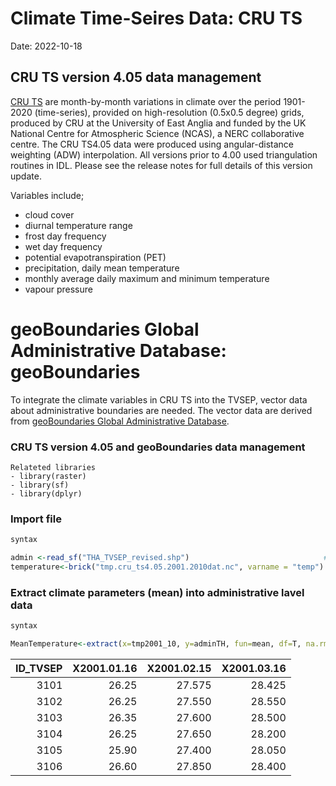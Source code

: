 # Climate Time-Seires Data: CRU TS 
Date: 2022-10-18



## CRU TS version 4.05 data management

[CRU TS](https://crudata.uea.ac.uk/cru/data/hrg/cru_ts_4.05/) are month-by-month variations in climate over the period 1901-2020 (time-series), provided on high-resolution (0.5x0.5 degree) grids, produced by CRU at the University of East Anglia and funded by the UK National Centre for Atmospheric Science (NCAS), a NERC collaborative centre. The CRU TS4.05 data were produced using angular-distance weighting (ADW) interpolation. All versions prior to 4.00 used triangulation routines in IDL. Please see the release notes for full details of this version update.

Variables include;
- cloud cover
- diurnal temperature range
- frost day frequency 
- wet day frequency
- potential evapotranspiration (PET)
- precipitation, daily mean temperature
- monthly average daily maximum and minimum temperature
- vapour pressure 

# geoBoundaries Global Administrative Database: geoBoundaries 

To integrate the climate variables in CRU TS into the TVSEP, vector data about administrative boundaries are needed. The vector data are derived from [geoBoundaries Global Administrative Database](http://www.geoboundaries.org).


### CRU TS version 4.05 and geoBoundaries data management
```
Relateted libraries
- library(raster)
- library(sf)
- library(dplyr)
```


### Import file
``` r 
syntax

admin <-read_sf("THA_TVSEP_revised.shp")                              # import shapefile (vector data)
temperature<-brick("tmp.cru_ts4.05.2001.2010dat.nc", varname = "temp") # create multi-layer raster object of time-series climate data in netCDF (.nc) format
```

### Extract climate parameters (mean) into administrative lavel data

``` r 
syntax

MeanTemperature<-extract(x=tmp2001_10, y=adminTH, fun=mean, df=T, na.rm = T)  # extract values (mean, max, min, etc.) from a raster object at the locations of spatial vector data.
```

| ID_TVSEP| X2001.01.16| X2001.02.15| X2001.03.16|
|--------:|-----------:|-----------:|-----------:|
|     3101|       26.25|      27.575|      28.425|
|     3102|       26.25|      27.550|      28.550|
|     3103|       26.35|      27.600|      28.500|
|     3104|       26.25|      27.650|      28.200|
|     3105|       25.90|      27.400|      28.050|
|     3106|       26.60|      27.850|      28.400|

